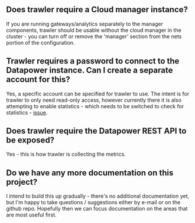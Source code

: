## Does trawler require a Cloud manager instance?

If you are running gateways/analytics separately to the manager components, trawler should be usable without the cloud manager in the cluster - you can turn off or remove the 'manager' section from the nets portion of the configuration. 

## Trawler requires a password to connect to the Datapower instance. Can I create a separate account for this?

Yes, a specific account can be specified for trawler to use.  The intent is for trawler to only need read-only access, however currently there it is also attempting to enable statistics - which needs to be switched to check for statistics - [issue](https://github.com/IBM/apiconnect-trawler/issues/4).

## Does trawler require the Datapower REST API to be exposed?

Yes - this is how trawler is collecting the metrics.

## Do we have any more documentation on this project?

I intend to build this up gradually - there's no additional documentation yet, but I'm happy to take questions / suggestions either by e-mail or on the github repo. Hopefully then we can focus documentation on the areas that are most useful first. 
